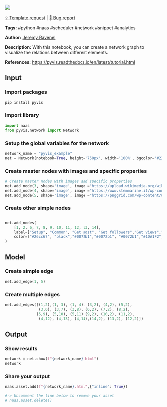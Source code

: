 <a href="https://app.naas.ai/user-redirect/naas/downloader?url=https://raw.githubusercontent.com/jupyter-naas/awesome-notebooks/master/Pyvis/Pyvis_Create_a_network_visualization.ipynb" target="_parent"><img src="https://naasai-public.s3.eu-west-3.amazonaws.com/open_in_naas.svg"/></a><br><br><a href="https://github.com/jupyter-naas/awesome-notebooks/issues/new?assignees=&labels=&template=template-request.md&title=Tool+-+Action+of+the+notebook+">💡 Template request</a> | <a href="https://github.com/jupyter-naas/awesome-notebooks/issues/new?assignees=&labels=&template=bug_report.md&title=Pyvis+-+Create+a+network+visualization:+Error+short+description">🚨 Bug report</a>

**Tags:** #python #naas #scheduler #network #snippet #analytics

**Author:** [Jeremy Ravenel](https://www.linkedin.com/in/jeremyravenel/)

**Description:** With this notebook, you can create a network graph to visualize the relations between different elements.

**References:** https://pyvis.readthedocs.io/en/latest/tutorial.html

## Input

### Import packages


```python
pip install pyvis
```

### Import library


```python
import naas
from pyvis.network import Network
```

### Setup the global variables for the network


```python
network_name = "pyvis_example"
net = Network(notebook=True, height='750px', width='100%', bgcolor='#222222', font_color='white')
```

### Create master nodes with images and specific properties


```python
# Create master nodes with images and specific properties
net.add_node(3, shape='image', image ="https://upload.wikimedia.org/wikipedia/commons/thumb/c/ca/LinkedIn_logo_initials.png/768px-LinkedIn_logo_initials.png")
net.add_node(4, shape='image', image ="https://www.stemmarine.it/wp-content/uploads/2018/08/youtube-logo.png", color="#FF0000")
net.add_node(5, shape='image', image ="https://pnggrid.com/wp-content/uploads/2021/07/Twitter-Logo-Square.png", color="#1DA1F2")
```

### Create other simple nodes


```python

net.add_nodes(
    [1, 2, 6, 7, 8, 9, 10, 11, 12, 13, 14],
    label=["Setup", "Common", "Get post", "Get followers","Get views","Get post", "Get followers","Get views","Get post", "Get followers","Get views"],
    color=["#26cc67", "black","#0072b1","#0072b1", "#0072b1","#1DA1F2", "#1DA1F2", "#1DA1F2","#FF0000","#FF0000","#FF0000",],
)
```

## Model

### Create simple edge


```python
net.add_edge(1, 5)
```

### Create multiple edges


```python
net.add_edges([(1,2),(1, 3), (1, 4), (3,2), (4,2), (5,2), 
               (3,6), (3,7), (3,8), (6,2), (7,2), (8,2), 
              (5,9), (5,10), (5,11),(9,2), (10,2), (11,2),
               (4,12), (4,13), (4,14),(14,2), (13,2), (12,2)])
```

## Output

### Show results


```python
network = net.show(f"{network_name}.html")
network
```

### Share your output


```python
naas.asset.add(f"{network_name}.html",{"inline": True})

#-> Uncomment the line below to remove your asset
# naas.asset.delete()
```
